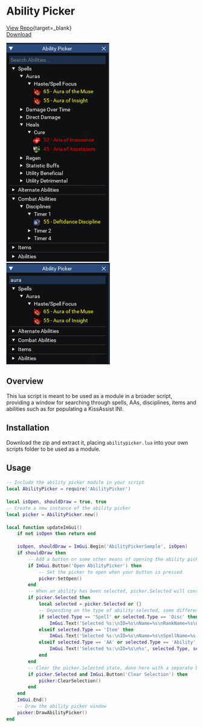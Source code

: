 # Ability Picker

[View Repo](https://github.com/aquietone/ability-picker){target=_blank}  
[Download](https://github.com/aquietone/ability-picker/archive/refs/heads/main.zip)  

![](../images/abilitypicker/abilitypicker.png) ![](../images/abilitypicker/abilitypicker_filter.png)

## Overview

This lua script is meant to be used as a module in a broader script, providing a window for searching through spells, AAs, disciplines, items and abilities such as for populating a KissAssist INI.

## Installation

Download the zip and extract it, placing `abilitypicker.lua` into your own scripts folder to be used as a module.

## Usage

```lua
-- Include the ability picker module in your script
local AbilityPicker = require('AbilityPicker')

local isOpen, shouldDraw = true, true
-- Create a new instance of the ability picker
local picker = AbilityPicker.new()

local function updateImGui()
    if not isOpen then return end

    isOpen, shouldDraw = ImGui.Begin('AbilityPickerSample', isOpen)
    if shouldDraw then
        -- Add a button or some other means of opening the ability picker
        if ImGui.Button('Open AbilityPicker') then
            -- Set the picker to open when your button is pressed
            picker:SetOpen()
        end
        -- When an ability has been selected, picker.Selected will contain info of the selected ability
        if picker.Selected then
            local selected = picker.Selected or {}
            -- Depending on the type of ability selected, some different info is available through picker.Selected
            if selected.Type == 'Spell' or selected.Type == 'Disc' then
                ImGui.Text('Selected %s:\nID=%s\nName=%s\nRankName=%s\nLevel=%s', selected.Type, selected.ID, selected.Name, selected.RankName, selected.Level)
            elseif selected.Type == 'Item' then
                ImGui.Text('Selected %s:\nID=%s\nName=%s\nSpellName=%s', selected.Type, selected.ID, selected.Name, selected.SpellName)
            elseif selected.Type == 'AA' or selected.Type == 'Ability' then
                ImGui.Text('Selected %s:\nID=%s\n%s', selected.Type, selected.ID, selected.Name)
            end
        end
        -- Clear the picker.Selected state, done here with a separate button just for the example
        if picker.Selected and ImGui.Button('Clear Selection') then
            picker:ClearSelection()
        end
    end
    ImGui.End()
    -- Draw the ability picker window
    picker:DrawAbilityPicker()
end
```
